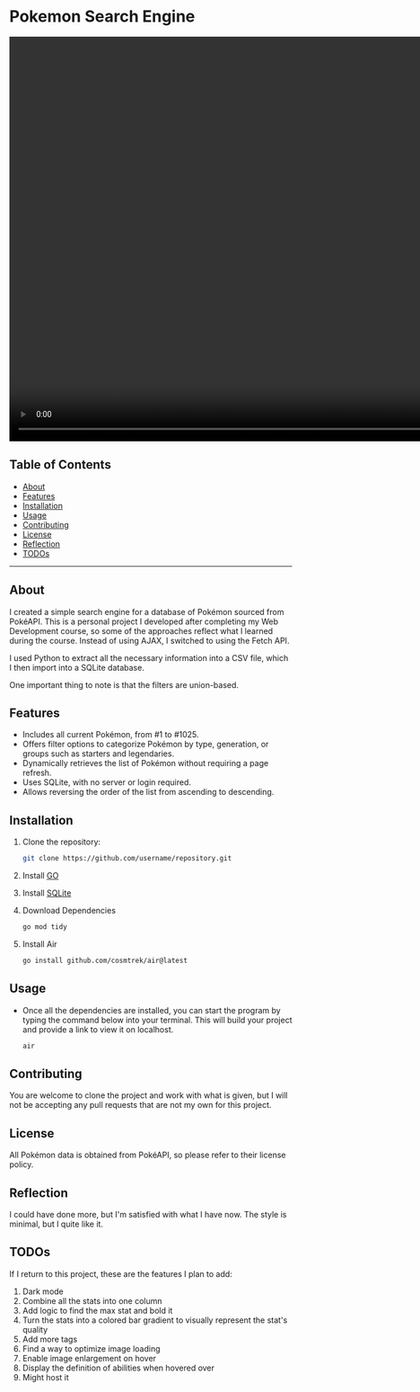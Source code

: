 # Pokemon Search Engine

<video width="1280" height="720" controls>
  <source src="assets/Pokemon Search Engine Demo.mp4" type="video/mp4">
  Your browser does not support the video tag.
</video>

## Table of Contents
- [About](#about)
- [Features](#features)
- [Installation](#installation)
- [Usage](#usage)
- [Contributing](#contributing)
- [License](#license)
- [Reflection](#reflection)
- [TODOs](#TODOs)

---

## About
I created a simple search engine for a database of Pokémon sourced from PokéAPI. This is a personal project I developed after completing my Web Development course, so some of the approaches reflect what I learned during the course. Instead of using AJAX, I switched to using the Fetch API.  

I used Python to extract all the necessary information into a CSV file, which I then import into a SQLite database.


One important thing to note is that the filters are union-based.  

## Features
- Includes all current Pokémon, from #1 to #1025.  
- Offers filter options to categorize Pokémon by type, generation, or groups such as starters and legendaries.  
- Dynamically retrieves the list of Pokémon without requiring a page refresh.  
- Uses SQLite, with no server or login required.  
- Allows reversing the order of the list from ascending to descending. 

## Installation
1. Clone the repository:  
   ```bash
   git clone https://github.com/username/repository.git
2. Install <a href="https://go.dev/doc/install">GO</a>

3. Install <a href="https://www.sqlite.org/download.html">SQLite</a>

4. Download Dependencies
   ```bash
   go mod tidy

5. Install Air
   ```bash
   go install github.com/cosmtrek/air@latest

## Usage
* Once all the dependencies are installed, you can start the program by typing the command below into your terminal. This will build your project and provide a link to view it on localhost.
    ```bash
    air

## Contributing
You are welcome to clone the project and work with what is given, but I will not be accepting any pull requests that are not my own for this project.

## License
All Pokémon data is obtained from PokéAPI, so please refer to their license policy.

## Reflection
I could have done more, but I'm satisfied with what I have now. The style is minimal, but I quite like it.

## TODOs
If I return to this project, these are the features I plan to add:
1. Dark mode
2. Combine all the stats into one column
3. Add logic to find the max stat and bold it
4. Turn the stats into a colored bar gradient to visually represent the stat's quality
5. Add more tags
6. Find a way to optimize image loading
7. Enable image enlargement on hover
8. Display the definition of abilities when hovered over
9. Might host it
